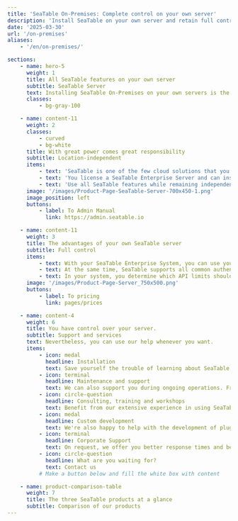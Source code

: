 ```yaml
---
title: 'SeaTable On-Premises: Complete control on your own server'
description: 'Install SeaTable on your own server and retain full control. Ideal for companies with high protection requirements'
date: '2025-03-30'
url: '/on-premises'
aliases:
    - '/en/on-premises/'

sections:
    - name: hero-5
      weight: 1
      title: All SeaTable features on your own server
      subtitle: SeaTable Server
      text: Installing SeaTable On-Premises on your own servers is the perfect solution for companies that want full control over their data. With just one instance - your own infrastructure - you maintain complete sovereignty over your data and can fully customize the system to your needs.
      classes:
          - bg-gray-100

    - name: content-11
      weight: 2
      classes:
          - curved
          - bg-white
      title: With great power comes great responsibility
      subtitle: Location-independent
      items:
          - text: 'SeaTable is one of the few cloud solutions that you can also get as an on-premises solution.'
          - text: 'You license a SeaTable Enterprise Server and can install and operate the server software wherever you want.'
          - text: 'Use all SeaTable features while remaining independent: You decide how much support you want from us.'
      image: '/images/Product-Page-SeaTable-Server-700x450-1.png'
      image_position: left
      buttons:
          - label: To Admin Manual
            link: https://admin.seatable.io

    - name: content-11
      weight: 3
      title: The advantages of your own SeaTable server
      subtitle: Full control
      items:
          - text: With your SeaTable Enterprise System, you can use your own URL, templates, custom color codes as well as roles and permissions.
          - text: At the same time, SeaTable supports all common authentication techniques like SAML, OAuth, Shibboleth, Active Directory and LDAP. It enables two-factor authentication and single sign-on and supports cluster-capable backends like Ceph and S3.
          - text: In your system, you determine which API limits should apply or whether any should apply at all.
      image: '/images/Product-Page-Server_750x500.png'
      buttons:
          - label: To pricing
            link: pages/prices

    - name: content-4
      weight: 6
      title: You have control over your server.
      subtitle: Support and services
      text: Nevertheless, you can use our help whenever you want.
      items:
          - icon: medal
            headline: Installation
            text: Save yourself the trouble of learning about SeaTable's special features. We'll handle the one-time installation for you.
          - icon: terminal
            headline: Maintenance and support
            text: We can also support you during ongoing operations. From minor updates to complete OS updates, we handle everything.
          - icon: circle-question
            headline: Consulting, training and workshops
            text: Benefit from our extensive experience in using SeaTable.
          - icon: medal
            headline: Custom development
            text: We're also happy to help with the development of plugins, scripts or templates. Contact us.
          - icon: terminal
            headline: Corporate Support
            text: On request, we offer you better response times and better support.
          - icon: circle-question
            headline: What are you waiting for?
            text: Contact us
          # Make a button below and fill the white box with content

    - name: product-comparison-table
      weight: 7
      title: The three SeaTable products at a glance
      subtitle: Comparison of our products
---
```

